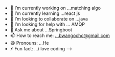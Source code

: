

- 🔭 I’m currently working on ...matching algo
- 🌱 I’m currently learning ...react js
- 👯 I’m looking to collaborate on ...java
- 🤔 I’m looking for help with ... AMQP
- 💬 Ask me about ...Springboot
- 📫 How to reach me: ...bwangocho@gmail.com
- 😄 Pronouns: ...He
- ⚡ Fun fact: ...i love coding
-->
